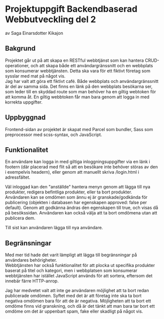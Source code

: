 # Projektuppgift Backendbaserad Webbutveckling del 2

av Saga Einarsdotter Kikajon

## Bakgrund

Projektet går ut på att skapa en RESTful webbtjänst som kan hantera CRUD-operationer, och att skapa både ett användargränssnitt och en webbplats som konsumerar webbtjänsten. Detta ska vara för ett fiktivt företag som sysslar med mat på något vis.  
Jag har valt att göra ett fiktivt café. Både webbplats och användargränssnitt är del av samma sida. Det finns en länk på den webbplats besökarna ser, som leder till en skyddad route som man behöver ha en giltig webtoken för att komma åt. En giltig webbtoken får man bara genom att logga in med korrekta uppgifter.

## Uppbyggnad

Frontend-sidan av projektet är skapat med Parcel som bundler, Sass som preprocessor med scss-syntax, och JavaScript.

## Funktionalitet

En användare kan logga in med giltiga inloggningsuppgifter via en länk i footern (där placerad med flit så att en besökare inte behöver störas av den i exempelvis headern), eller genom att manuellt skriva /login.html i adressfältet.

Väl inloggad kan den "anställde" hantera menyn genom att lägga till nya produkter, redigera befintliga produkter, eller ta bort produkter.  
Användaren kan se omdömen som ännu ej är granskade/godkända för publicering (objekten i databasen har egenskapen approved: false per default). Genom att godkänna ändras den egenskapen till true, och visas då på besökssidan. Användaren kan också välja att ta bort omdömena utan att publicera dem.

Till sist kan användaren lägga till nya användare.

## Begränsningar

Med mer tid hade det varit lämpligt att lägga till begränsningar på användares behörigheter.  
Webbtjänsten har också funktionalitet för att plocka ut specifika produkter baserat på titel och kategori, men i webbplatsen som konsumerar webbtjänsten har istället JavaScript används för att sortera, eftersom det innebär färre HTTP-anrop.

Jag har medvetet valt att inte ge användaren möjlighet att ta bort redan publicerade omdömen. Syftet med det är att företag inte ska ta bort negativa omdömen bara för att de är negativa. Möjligheten att ta bort ett omdöme finns vid granskning, och då är det tänkt att man bara tar bort ett omdöme om det är uppenbart spam, fake eller skadligt på något vis.
